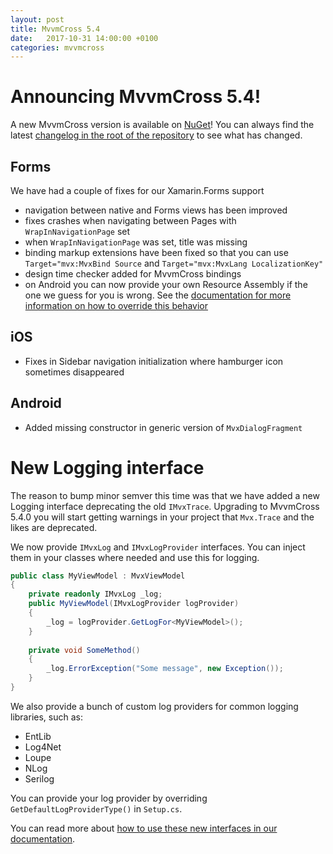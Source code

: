 ```yaml
---
layout: post
title: MvvmCross 5.4
date:   2017-10-31 14:00:00 +0100
categories: mvvmcross
---
```


# Announcing MvvmCross 5.4!

A new MvvmCross version is available on [NuGet](https://www.nuget.org/packages/MvvmCross/5.4.0)! You can always find the latest [changelog in the root of the repository](https://github.com/MvvmCross/MvvmCross/blob/develop/CHANGELOG.md) to see what has changed.

## Forms
We have had a couple of fixes for our Xamarin.Forms support
- navigation between native and Forms views has been improved
- fixes crashes when navigating between Pages with `WrapInNavigationPage` set
- when `WrapInNavigationPage` was set, title was missing
- binding markup extensions have been fixed so that you can use `Target="mvx:MvxBind Source` and `Target="mvx:MvxLang LocalizationKey"`
- design time checker added for MvvmCross bindings
- on Android you can now provide your own Resource Assembly if the one we guess for you is wrong. See the [documentation for more information on how to override this behavior](https://www.mvvmcross.com/documentation/platform/forms/xamarin-forms-customization)

## iOS
- Fixes in Sidebar navigation initialization where hamburger icon sometimes disappeared

## Android
- Added missing constructor in generic version of `MvxDialogFragment`

# New Logging interface

The reason to bump minor semver this time was that we have added a new Logging interface deprecating the old `IMvxTrace`. Upgrading to MvvmCross 5.4.0 you will start getting warnings in your project that `Mvx.Trace` and the likes are deprecated.

We now provide `IMvxLog` and `IMvxLogProvider` interfaces. You can inject them in your classes where needed and use this for logging. 

```c#
public class MyViewModel : MvxViewModel
{
    private readonly IMvxLog _log;
    public MyViewModel(IMvxLogProvider logProvider)
    {
        _log = logProvider.GetLogFor<MyViewModel>();
    }
	
	private void SomeMethod()
	{
		_log.ErrorException("Some message", new Exception());
	}
}
```

We also provide a bunch of custom log providers for common logging libraries, such as:

- EntLib
- Log4Net
- Loupe
- NLog
- Serilog

You can provide your log provider by overriding `GetDefaultLogProviderType()` in `Setup.cs`.

You can read more about [how to use these new interfaces in our documentation](https://www.mvvmcross.com/documentation/fundamentals/logging).